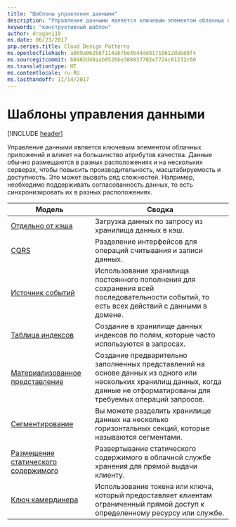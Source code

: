 ```yaml
---
title: "Шаблоны управления данными"
description: "Управление данными является ключевым элементом облачных приложений и влияет на большинство атрибутов качества. Данные обычно размещаются в разных расположениях и на нескольких серверах, чтобы повысить производительность, масштабируемость и доступность. Это может вызвать ряд сложностей. Например, необходимо поддерживать согласованность данных, то есть синхронизировать их в разных расположениях."
keywords: "конструктивный шаблон"
author: dragon119
ms.date: 06/23/2017
pnp.series.title: Cloud Design Patterns
ms.openlocfilehash: a009a06268f114ab7be4544dd81710612dabd8f4
ms.sourcegitcommit: b0482d49aab0526be386837702e7724c61232c60
ms.translationtype: HT
ms.contentlocale: ru-RU
ms.lasthandoff: 11/14/2017
---
```

# <a name="data-management-patterns"></a>Шаблоны управления данными

[!INCLUDE [header](../../_includes/header.md)]

Управление данными является ключевым элементом облачных приложений и влияет на большинство атрибутов качества. Данные обычно размещаются в разных расположениях и на нескольких серверах, чтобы повысить производительность, масштабируемость и доступность. Это может вызвать ряд сложностей. Например, необходимо поддерживать согласованность данных, то есть синхронизировать их в разных расположениях.

| Модель | Сводка |
| ------- | ------- |
| [Отдельно от кэша](../cache-aside.md) | Загрузка данных по запросу из хранилища данных в кэш. |
| [CQRS](../cqrs.md) | Разделение интерфейсов для операций считывания и записи данных. |
| [Источник событий](../event-sourcing.md) | Использование хранилища постоянного пополнения для сохранения всей последовательности событий, то есть всех действий с данными в домене. |
| [Таблица индексов](../index-table.md) | Создание в хранилище данных индексов по полям, которые часто используются в запросах. |
| [Материализованное представление](../materialized-view.md) | Создание предварительно заполненных представлений на основе данных из одного или нескольких хранилищ данных, когда данные не отформатированы для требуемых операций запросов. |
| [Сегментирование](../sharding.md) | Вы можете разделить хранилище данных на несколько горизонтальных секций, которые называются сегментами. |
| [Размещение статического содержимого](../static-content-hosting.md) | Развертывание статического содержимого в облачной службе хранения для прямой выдачи клиенту. |
| [Ключ камердинера](../valet-key.md) | Использование токена или ключа, который предоставляет клиентам ограниченный прямой доступ к определенному ресурсу или службе. |